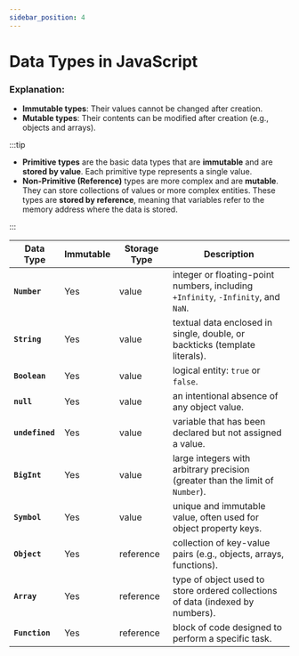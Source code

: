```yaml
---
sidebar_position: 4
---
```


# Data Types in JavaScript

### **Explanation:**

- **Immutable types**: Their values cannot be changed after creation.
- **Mutable types**: Their contents can be modified after creation (e.g., objects and arrays).

:::tip

- **Primitive types** are the basic data types that are **immutable** and are **stored by value**. Each primitive type represents a single value.
- **Non-Primitive (Reference)** types are more complex and are **mutable**. They can store collections of values or more complex entities. These types are **stored by reference**, meaning that variables refer to the memory address where the data is stored.

:::

| **Data Type**   | **Immutable** | **Storage Type** | **Description**                                                                   |
| --------------- | ------------- | ---------------- | --------------------------------------------------------------------------------- |
| **`Number`**    | Yes           | value            | integer or floating-point numbers, including `+Infinity`, `-Infinity`, and `NaN`. |
| **`String`**    | Yes           | value            | textual data enclosed in single, double, or backticks (template literals).        |
| **`Boolean`**   | Yes           | value            | logical entity: `true` or `false`.                                                |
| **`null`**      | Yes           | value            | an intentional absence of any object value.                                       |
| **`undefined`** | Yes           | value            | variable that has been declared but not assigned a value.                         |
| **`BigInt`**    | Yes           | value            | large integers with arbitrary precision (greater than the limit of `Number`).     |
| **`Symbol`**    | Yes           | value            | unique and immutable value, often used for object property keys.                  |
| **`Object`**    | Yes           | reference        | collection of key-value pairs (e.g., objects, arrays, functions).                 |
| **`Array`**     | Yes           | reference        | type of object used to store ordered collections of data (indexed by numbers).    |
| **`Function`**  | Yes           | reference        | block of code designed to perform a specific task.                                |
